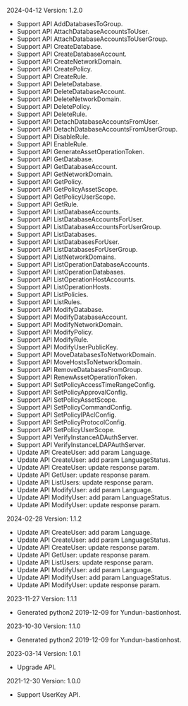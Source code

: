 2024-04-12 Version: 1.2.0
- Support API AddDatabasesToGroup.
- Support API AttachDatabaseAccountsToUser.
- Support API AttachDatabaseAccountsToUserGroup.
- Support API CreateDatabase.
- Support API CreateDatabaseAccount.
- Support API CreateNetworkDomain.
- Support API CreatePolicy.
- Support API CreateRule.
- Support API DeleteDatabase.
- Support API DeleteDatabaseAccount.
- Support API DeleteNetworkDomain.
- Support API DeletePolicy.
- Support API DeleteRule.
- Support API DetachDatabaseAccountsFromUser.
- Support API DetachDatabaseAccountsFromUserGroup.
- Support API DisableRule.
- Support API EnableRule.
- Support API GenerateAssetOperationToken.
- Support API GetDatabase.
- Support API GetDatabaseAccount.
- Support API GetNetworkDomain.
- Support API GetPolicy.
- Support API GetPolicyAssetScope.
- Support API GetPolicyUserScope.
- Support API GetRule.
- Support API ListDatabaseAccounts.
- Support API ListDatabaseAccountsForUser.
- Support API ListDatabaseAccountsForUserGroup.
- Support API ListDatabases.
- Support API ListDatabasesForUser.
- Support API ListDatabasesForUserGroup.
- Support API ListNetworkDomains.
- Support API ListOperationDatabaseAccounts.
- Support API ListOperationDatabases.
- Support API ListOperationHostAccounts.
- Support API ListOperationHosts.
- Support API ListPolicies.
- Support API ListRules.
- Support API ModifyDatabase.
- Support API ModifyDatabaseAccount.
- Support API ModifyNetworkDomain.
- Support API ModifyPolicy.
- Support API ModifyRule.
- Support API ModifyUserPublicKey.
- Support API MoveDatabasesToNetworkDomain.
- Support API MoveHostsToNetworkDomain.
- Support API RemoveDatabasesFromGroup.
- Support API RenewAssetOperationToken.
- Support API SetPolicyAccessTimeRangeConfig.
- Support API SetPolicyApprovalConfig.
- Support API SetPolicyAssetScope.
- Support API SetPolicyCommandConfig.
- Support API SetPolicyIPAclConfig.
- Support API SetPolicyProtocolConfig.
- Support API SetPolicyUserScope.
- Support API VerifyInstanceADAuthServer.
- Support API VerifyInstanceLDAPAuthServer.
- Update API CreateUser: add param Language.
- Update API CreateUser: add param LanguageStatus.
- Update API CreateUser: update response param.
- Update API GetUser: update response param.
- Update API ListUsers: update response param.
- Update API ModifyUser: add param Language.
- Update API ModifyUser: add param LanguageStatus.
- Update API ModifyUser: update response param.


2024-02-28 Version: 1.1.2
- Update API CreateUser: add param Language.
- Update API CreateUser: add param LanguageStatus.
- Update API CreateUser: update response param.
- Update API GetUser: update response param.
- Update API ListUsers: update response param.
- Update API ModifyUser: add param Language.
- Update API ModifyUser: add param LanguageStatus.
- Update API ModifyUser: update response param.


2023-11-27 Version: 1.1.1
- Generated python2 2019-12-09 for Yundun-bastionhost.

2023-10-30 Version: 1.1.0
- Generated python2 2019-12-09 for Yundun-bastionhost.

2023-03-14 Version: 1.0.1
- Upgrade API.

2021-12-30 Version: 1.0.0
- Support UserKey API.

